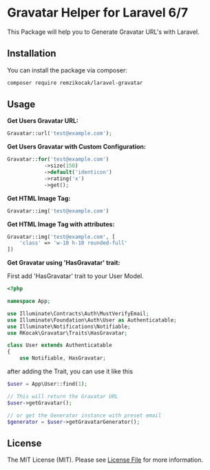 # Gravatar Helper for Laravel 6/7

This Package will help you to Generate Gravatar URL's with Laravel.

## Installation
You can install the package via composer:

``` bash
composer require remzikocak/laravel-gravatar
```

## Usage
**Get Users Gravatar URL:**
``` php
Gravatar::url('test@example.com');
```

**Get Users Gravatar with Custom Configuration:**
``` php
Gravatar::for('test@example.com')
            ->size(150)
            ->default('identicon')
            ->rating('x')
            ->get();
```

**Get HTML Image Tag:**
``` php
Gravatar::img('test@example.com')
```

**Get HTML Image Tag with attributes:**
``` php
Gravatar::img('test@example.com', [
    'class' => 'w-10 h-10 rounded-full'
])
```

**Get Gravatar using 'HasGravatar' trait:**

First add 'HasGravatar' trait to your User Model.

``` php
<?php

namespace App;

use Illuminate\Contracts\Auth\MustVerifyEmail;
use Illuminate\Foundation\Auth\User as Authenticatable;
use Illuminate\Notifications\Notifiable;
use RKocak\Gravatar\Traits\HasGravatar;

class User extends Authenticatable
{
    use Notifiable, HasGravatar;
```

after adding the Trait, you can use it like this

``` php
$user = App\User::find(1);

// This will return the Gravatar URL
$user->getGravatar();

// or get the Generator instance with preset email
$generator = $user->getGravatarGenerator();
```

## License
The MIT License (MIT). Please see [License File](LICENSE.md) for more information.
